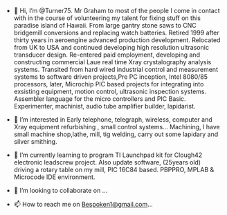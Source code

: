 - 👋 Hi, I’m @Turner75. Mr Graham to most of the people I come in contact with in the course of volunteering my talent for fixing stuff
on this paradise island of Hawaii. 
From large gantry stone saws to CNC bridgemill conversions and replacing watch batteries. Retired 1999 after thirty years in aeroengine
advanced production development. Relocated from UK to USA and continued developing high resolution ultrasonic transducer design. 
Re-entered paid employment, developing and constructing commercial Laue real time Xray crystalography analysis systems.
Transited from hard wired industrial control and measurement systems to software driven projects,Pre PC inception, Intel 8080/85 processors, later,
Microchip PIC based projects for integrating into exsisting equipment, motion control, ultrasonic inspection systems. Assembler language
for the micro controllers and PIC Basic. Experimenter, machinist, audio tube amplifier builder, lapidarist.    


- 👀 I’m interested in Early telephone, telegraph, wireless, computer and Xray equipment refurbishing , small control systems... Machining,
     I have small machine shop,lathe, mill, tig welding, carry out some lapidary and silver smithing.
- 🌱 I’m currently learning to program TI Launchpad kit for Clough42 electronic leadscrew project. Also update software, (25years old) driving
     a rotary table on my mill, PIC 16C84 based. PBPPRO, MPLAB & Microcode IDE environment. 
- 💞️ I’m looking to collaborate on ...
- 📫 How to reach me on Bespoken1@gmail.com...

<!---
Turner75/Turner75 is a ✨ special ✨ repository because its `README.md` (this file) appears on your GitHub profile.
You can click the Preview link to take a look at your changes.
--->
